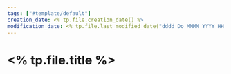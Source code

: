 ```yaml
---
tags: ["#template/default"]
creation_date: <% tp.file.creation_date() %>
modification_date: <% tp.file.last_modified_date("dddd Do MMMM YYYY HH:mm:ss") %>
---
```


# <% tp.file.title %>
